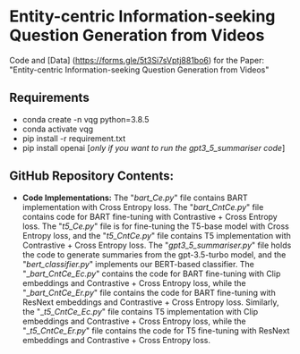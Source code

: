 # Entity-centric Information-seeking Question Generation from Videos
Code and [Data] (https://forms.gle/5t3Si7sVptj881bo6) for the Paper: "Entity-centric Information-seeking Question Generation from Videos"
## Requirements
- conda create -n vqg python=3.8.5
- conda activate vqg
- pip install -r requirement.txt
- pip install openai [_only if you want to run the gpt3_5_summariser code_]


## GitHub Repository Contents:
- **Code Implementations:** The "_bart_Ce.py_" file contains BART implementation with Cross Entropy loss.  The "_bart_CntCe.py_" file contains code for BART fine-tuning with Contrastive + Cross Entropy loss. The "_t5_Ce.py_" file is for fine-tuning the T5-base model with Cross Entropy loss, and the "_t5_CntCe.py_" file contains T5 implementation with Contrastive + Cross Entropy loss. The "_gpt3_5_summariser.py_" file holds the code to generate summaries from the gpt-3.5-turbo model, and the "_bert_classifier.py_" implements our BERT-based classifier. The "__bart_CntCe_Ec.py_" contains the code for BART fine-tuning with Clip embeddings and Contrastive + Cross Entropy loss, while the "__bart_CntCe_Er.py_" file contains the code for BART fine-tuning with ResNext embeddings and Contrastive + Cross Entropy loss. Similarly, the "__t5_CntCe_Ec.py_" file contains T5 implementation with Clip embeddings and Contrastive + Cross Entropy loss, while the "__t5_CntCe_Er.py_" file contains the code for T5 fine-tuning with ResNext embeddings and Contrastive + Cross Entropy loss.
